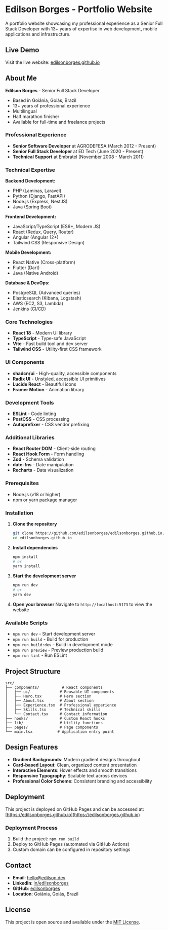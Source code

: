 # Edilson Borges - Portfolio Website

A portfolio website showcasing my professional experience as a Senior Full Stack Developer with 13+ years of expertise in web development, mobile applications and infrastructure.

## Live Demo

Visit the live website: [edilsonborges.github.io](https://edilsonborges.github.io)

## About Me

**Edilson Borges** - Senior Full Stack Developer
- Based in Goiânia, Goiás, Brazil
- 13+ years of professional experience
- Multilingual
- Half marathon finisher
- Available for full-time and freelance projects

### Professional Experience

- **Senior Software Developer** at AGRODEFESA (March 2012 - Present)
- **Senior Full Stack Developer** at ED Tech (June 2020 - Present)
- **Technical Support** at Embratel (November 2008 - March 2011)

### Technical Expertise

**Backend Development:**
- PHP (Laminas, Laravel)
- Python (Django, FastAPI)
- Node.js (Express, NestJS)
- Java (Spring Boot)

**Frontend Development:**
- JavaScript/TypeScript (ES6+, Modern JS)
- React (Redux, Query, Router)
- Angular (Angular 12+)
- Tailwind CSS (Responsive Design)

**Mobile Development:**
- React Native (Cross-platform)
- Flutter (Dart)
- Java (Native Android)

**Database & DevOps:**
- PostgreSQL (Advanced queries)
- Elasticsearch (Kibana, Logstash)
- AWS (EC2, S3, Lambda)
- Jenkins (CI/CD)

### Core Technologies
- **React 18** - Modern UI library
- **TypeScript** - Type-safe JavaScript
- **Vite** - Fast build tool and dev server
- **Tailwind CSS** - Utility-first CSS framework

### UI Components
- **shadcn/ui** - High-quality, accessible components
- **Radix UI** - Unstyled, accessible UI primitives
- **Lucide React** - Beautiful icons
- **Framer Motion** - Animation library

### Development Tools
- **ESLint** - Code linting
- **PostCSS** - CSS processing
- **Autoprefixer** - CSS vendor prefixing

### Additional Libraries
- **React Router DOM** - Client-side routing
- **React Hook Form** - Form handling
- **Zod** - Schema validation
- **date-fns** - Date manipulation
- **Recharts** - Data visualization

### Prerequisites

- Node.js (v18 or higher)
- npm or yarn package manager

### Installation

1. **Clone the repository**
   ```bash
   git clone https://github.com/edilsonborges/edilsonborges.github.io.git
   cd edilsonborges.github.io
   ```

2. **Install dependencies**
   ```bash
   npm install
   # or
   yarn install
   ```

3. **Start the development server**
   ```bash
   npm run dev
   # or
   yarn dev
   ```

4. **Open your browser**
   Navigate to `http://localhost:5173` to view the website

### Available Scripts

- `npm run dev` - Start development server
- `npm run build` - Build for production
- `npm run build:dev` - Build in development mode
- `npm run preview` - Preview production build
- `npm run lint` - Run ESLint

## Project Structure

```
src/
├── components/          # React components
│   ├── ui/             # Reusable UI components
│   ├── Hero.tsx        # Hero section
│   ├── About.tsx       # About section
│   ├── Experience.tsx  # Professional experience
│   ├── Skills.tsx      # Technical skills
│   └── Contact.tsx     # Contact information
├── hooks/              # Custom React hooks
├── lib/                # Utility functions
├── pages/              # Page components
└── main.tsx           # Application entry point
```

## Design Features

- **Gradient Backgrounds**: Modern gradient designs throughout
- **Card-based Layout**: Clean, organized content presentation
- **Interactive Elements**: Hover effects and smooth transitions
- **Responsive Typography**: Scalable text across devices
- **Professional Color Scheme**: Consistent branding and accessibility

## Deployment

This project is deployed on GitHub Pages and can be accessed at:
[https://edilsonborges.github.io](https://edilsonborges.github.io)

### Deployment Process

1. Build the project: `npm run build`
2. Deploy to GitHub Pages (automated via GitHub Actions)
3. Custom domain can be configured in repository settings

## Contact

- **Email**: [hello@edilson.dev](mailto:hello@edilson.dev)
- **LinkedIn**: [in/edilsonborges](https://www.linkedin.com/in/edilsonborges)
- **GitHub**: [edilsonborges](https://github.com/edilsonborges)
- **Location**: Goiânia, Goiás, Brazil

## License

This project is open source and available under the [MIT License](LICENSE).

